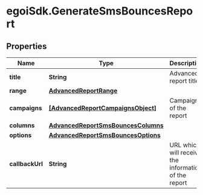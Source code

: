# egoiSdk.GenerateSmsBouncesReport

## Properties
Name | Type | Description | Notes
------------ | ------------- | ------------- | -------------
**title** | **String** | Advanced report title | 
**range** | [**AdvancedReportRange**](AdvancedReportRange.md) |  | 
**campaigns** | [**[AdvancedReportCampaignsObject]**](AdvancedReportCampaignsObject.md) | Campaigns of the report | 
**columns** | [**AdvancedReportSmsBouncesColumns**](AdvancedReportSmsBouncesColumns.md) |  | 
**options** | [**AdvancedReportSmsBouncesOptions**](AdvancedReportSmsBouncesOptions.md) |  | 
**callbackUrl** | **String** | URL which will receive the information of the report | [optional] 


